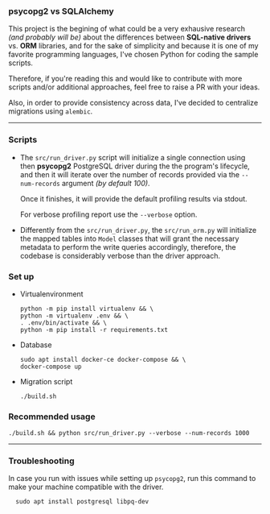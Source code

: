 ### psycopg2 vs SQLAlchemy

This project is the begining of what could be a very exhausive research
_(and probably will be)_ about the differences between **SQL-native drivers** vs.
**ORM** libraries, and for the sake of simplicity and because it is one of my
favorite programming languages, I've chosen Python for coding the sample scripts.

Therefore, if you're reading this and would like to contribute with more scripts
and/or additional approaches, feel free to raise a PR with your ideas.

Also, in order to provide consistency across data, I've decided to centralize
migrations using `alembic`.

---

### Scripts

- The `src/run_driver.py` script will initialize a single connection using then
  **psycopg2** PostgreSQL driver during the the program's lifecycle, and then it
  will iterate over the number of records provided via the `--num-records` argument
  _(by default 100)_.

  Once it finishes, it will provide the default profiling results via stdout.

  For verbose profiling report use the `--verbose` option.

- Differently from the `src/run_driver.py`, the `src/run_orm.py` will initialize
  the mapped tables into `Model` classes that will grant the necessary metadata
  to perform the write queries accordingly, therefore, the codebase is considerably
  verbose than the driver approach.

### Set up

- Virtualenvironment

      python -m pip install virtualenv && \
      python -m virtualenv .env && \
      . .env/bin/activate && \
      python -m pip install -r requirements.txt

- Database

      sudo apt install docker-ce docker-compose && \
      docker-compose up

- Migration script

      ./build.sh

### Recommended usage

    ./build.sh && python src/run_driver.py --verbose --num-records 1000

---

### Troubleshooting

In case you run with issues while setting up `psycopg2`,
run this command to make your machine compatible with
the driver.

      sudo apt install postgresql libpq-dev
